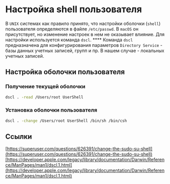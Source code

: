 # Настройка shell пользователя

В `UNIX` системах как правило принято, что настройки оболочки (`shell`) пользователя определяются в файле `/etc/passwd`. В `macOS` он присутствует, но изменение настроек в нем не оказывает влияние. Для настройки используется команда `dscl`. **** Команда `dscl` предназначена для конфигурирования параметров `Directory Service` - базы данных учетных записей, групп и пр. В нашем случае - локальных учетных записей.

## Настройка оболочки пользователя

### Получение текущей оболочки

```bash
dscl . -read /Users/root UserShell
```

### Установка оболочки пользователя

```bash
dscl . -change /Users/root UserShell /bin/sh /bin/csh
```

## Ссылки

[https://superuser.com/questions/626391/change-the-sudo-su-shell](https://superuser.com/questions/626391/change-the-sudo-su-shell)[https://developer.apple.com/legacy/library/documentation/Darwin/Reference/ManPages/man1/dscl.1.html](https://developer.apple.com/legacy/library/documentation/Darwin/Reference/ManPages/man1/dscl.1.html)
